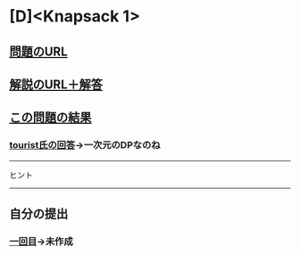 # \[D\]\<Knapsack 1\>

## [問題のURL](https://atcoder.jp/contests/dp/tasks/dp_d)

## [解説のURL＋解答](https://qiita.com/drken/items/dc53c683d6de8aeacf5a#d-%E5%95%8F%E9%A1%8C---knapsack-1)

## [この問題の結果](https://atcoder.jp/contests/dp/submissions?f.Task=dp_d&f.LanguageName=C%2B%2B&f.Status=AC&f.User=)

### [tourist氏の回答](https://atcoder.jp/contests/dp/submissions/8996432)→一次元のDPなのね

<!---- 「問題の結果の見方」
 PROBLEMS→問題番号一覧→回答者数→accepted＋言語をセレクトする 
 ---->

-----

ヒント

-----

## 自分の提出

### [一回目](http://atcoder.jp/)→未作成
